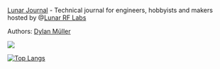 [Lunar Journal](https://journal.lunar.sh/) - Technical journal for engineers, hobbyists and makers hosted by @[Lunar RF Labs](https://lunar.sh)

Authors: [Dylan Müller](https://www.linkedin.com/in/lunarjournal)

![](https://lunarjournal.github.io/images/personal/me_bw.jpeg)

[![Top Langs](https://github-readme-stats-48wc.vercel.app/api/top-langs/?username=lunarjournal&layout=compact)](https://github.com/spacehen/github-readme-stats)
